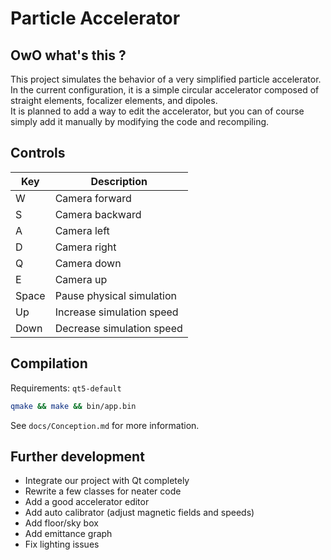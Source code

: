 # Particle Accelerator

## OwO what's this ?

This project simulates the behavior of a very simplified particle accelerator.\
In the current configuration, it is a simple circular accelerator composed of straight elements, focalizer elements, and dipoles.\
It is planned to add a way to edit the accelerator, but you can of course simply add it manually by modifying the code and recompiling.

## Controls

| Key | Description |
| --- | --- |
| W | Camera forward |
| S | Camera backward |
| A | Camera left |
| D | Camera right |
| Q | Camera down |
| E | Camera up |
| Space | Pause physical simulation |
| Up | Increase simulation speed |
| Down | Decrease simulation speed |

## Compilation

Requirements: `qt5-default`

```sh
qmake && make && bin/app.bin
```

See `docs/Conception.md` for more information.

## Further development

- Integrate our project with Qt completely
- Rewrite a few classes for neater code
- Add a good accelerator editor
- Add auto calibrator (adjust magnetic fields and speeds)
- Add floor/sky box
- Add emittance graph
- Fix lighting issues
